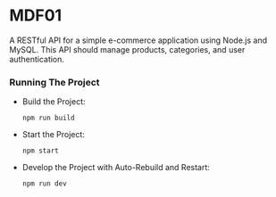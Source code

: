 # MDF01
A RESTful API for a simple e-commerce application using Node.js and MySQL. This API should manage products, categories, and user authentication.

### Running The Project

- Build the Project:

  ```
  npm run build
  ```

- Start the Project:

  ```
  npm start
  ```

- Develop the Project with Auto-Rebuild and Restart:

  ```
  npm run dev
  ```